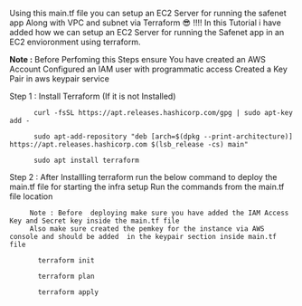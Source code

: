 Using this main.tf file you can setup an EC2 Server for running the safenet app  Along with VPC and subnet via Terraform  :sunglasses: !!!! 
In this Tutorial i have  added how  we can setup an EC2 Server for running the Safenet app in  an EC2 envioronment using  terraform.

**Note :** Before Perfoming this Steps ensure 
           You have created an AWS Account
           Configured an IAM user with programmatic access
           Created a Key Pair in aws keypair service


Step 1 : Install Terraform (If it is not Installed)

          curl -fsSL https://apt.releases.hashicorp.com/gpg | sudo apt-key add -

          sudo apt-add-repository "deb [arch=$(dpkg --print-architecture)] https://apt.releases.hashicorp.com $(lsb_release -cs) main"

          sudo apt install terraform

Step 2 : After Installling terraform run the below command to deploy the main.tf file for starting  the infra setup 
        Run the commands from the main.tf file location
         
         Note : Before  deploying make sure you have added the IAM Access Key and Secret key inside the main.tf file 
         Also make sure created the pemkey for the instance via AWS console and should be added  in the keypair section inside main.tf file
           
           terraform init
           
           terraform plan
           
           terraform apply
